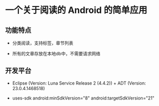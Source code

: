 # 一个关于阅读的 Android 的简单应用

## 功能特点

- 分类阅读，支持标签，章节列表

- 所有的文章存放在本地db中，不需要请求网络

## 开发平台

- Eclipse (Version: Luna Service Release 2 (4.4.2)) + ADT (Version: 23.0.4.1468518)

- uses-sdk android:minSdkVersion="8" android:targetSdkVersion="21"

